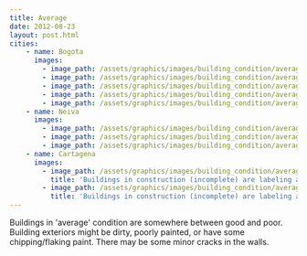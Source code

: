 ```yaml
---
title: Average
date: 2012-08-23
layout: post.html
cities:
    - name: Bogota
      images:
        - image_path: /assets/graphics/images/building_condition/average_bogota_01.jpg
        - image_path: /assets/graphics/images/building_condition/average_bogota_02.jpg
        - image_path: /assets/graphics/images/building_condition/average_bogota_03.jpg
        - image_path: /assets/graphics/images/building_condition/average_bogota_04.jpg
        - image_path: /assets/graphics/images/building_condition/average_bogota_05.jpg
    - name: Neiva
      images:
        - image_path: /assets/graphics/images/building_condition/average_neiva_01.png
        - image_path: /assets/graphics/images/building_condition/average_neiva_02.png
        - image_path: /assets/graphics/images/building_condition/average_neiva_03.png
    - name: Cartagena
      images:
        - image_path: /assets/graphics/images/building_condition/average_cartagena_01.png
          title: 'Buildings in construction (incomplete) are labeling as average'
        - image_path: /assets/graphics/images/building_condition/average_cartagena_02.png
          title: 'Buildings in construction (incomplete) are labeling as average'
---
```

Buildings in 'average' condition are somewhere between good and poor. Building exteriors might be dirty, poorly painted, or have some chipping/flaking paint. There may be some minor cracks in the walls.
